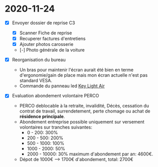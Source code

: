 # 2020-11-24
  
- [x] Envoyer dossier de reprise C3
  - [x] Scanner Fiche de reprise
  - [x] Recuperer factures d'entretiens
  - [x] Ajouter photos carosserie
  - [-] Photo générale de la voiture

- [x] Reorganisation du bureau
  - Un bras pour maintenir l'écran aurait été bien en terme d'ergonomie/gain de place mais mon écran actuelle n'est pas standard VESA.
  - Commande du panneau led [Key Light Air](https://www.elgato.com/fr/gaming/key-light-air)

- [x] Evaluation abondement volontaire PERCO
  - PERCO deblocable à la retraite, invalidité, Décès, cessation du contrat de travail, surrendetement, perte chomage ou achat de **résidence principale**.
  - Abondement entreprise possible uniquement sur versement volontaires sur tranches suivantes:
    - 0 - 200: 300%
    - 200 - 500:  200%
    - 500 - 1000: 100%
    - 1000 - 2000: 50%
    - 2000 - 10000: 30%
    maximum d'abondement par an: 4600€.
  - Dépot de 1000€ --> 1700€ d'abondement, total: 2700€
